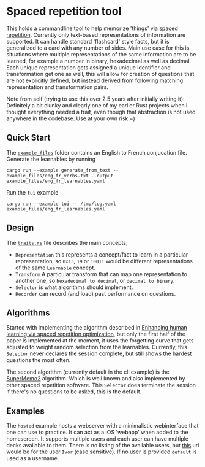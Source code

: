 # Spaced repetition tool

This holds a commandline tool to help memorize 'things' via [spaced repetition][spaced_repetition].
Currently only text-based representations of information are supported. It can handle standard 
'flashcard' style facts, but it is generalized to a card with any number of sides. Main use case for
 this is situations where multiple representations of the same information are to be learned, for
example a number in binary, hexadecimal as well as decimal. Each unique representation gets assigned
a unique identifier and transformation get one as well, this will allow for creation of questions
that are not explicitly defined, but instead derived from following matching representation and
transformation pairs.

Note from self (trying to use this over 2.5 years after initially writing it): Definitely a bit clunky
and clearly one of my earlier Rust projects when I thought everything needed a trait, even though
that abstraction is not used anywhere in the codebase. Use at your own risk =)

## Quick Start

The [`example_files`](/example_files/) folder contains an English to French conjucation file. Generate the learnables by running

```
cargo run --example generate_from_text -- example_files/eng_fr_verbs.txt --output example_files/eng_fr_learnables.yaml
```

Run the `tui` example 
```
cargo run --example tui -- /tmp/log.yaml example_files/eng_fr_learnables.yaml
```

## Design
The [`traits.rs`](/src/traits.rs) file describes the main concepts;
- `Representation` this represents a concept/fact to learn in a particular representation, so
  `0x13`, `19` or `10011` would be different representations of the same `Learnable` concept.
- `Transform` A particular transform that can map one representation to another one, so
  `hexadecimal to decimal`, or `decimal to binary`.
- `Selector` is what algorithms should implement.
- `Recorder` can record (and load) past performance on questions.


## Algorithms
Started with implementing the algorithm described in [Enhancing human learning via spaced repetition optimization][pnas_learning],
but only the first half of the paper is implemented at the moment, it uses the forgetting curve that
gets adjusted to weight random selection from the learnables. Currently, this `Selector` never
declares the session complete, but still shows the hardest questions the most often.

The second algorithm (currently default in the cli example) is the [SuperMemo2][supermemo]
algorithm. Which is well known and also implemented by other spaced repetition software. This
`Selector` does terminate the session if there's no questions to be asked, this is the default.

## Examples

The `hosted` example hosts a webserver with a minimalistic webinterface that one can use to practice.
It can act as a iOS 'webapp' when added to the homescreen. It supports multiple users and each user
can have multiple decks available to them. There is no listing of the available users, but
[this](http://localhost:8080/?user=Ivor) url would be for the user `Ivor` (case sensitive). If no 
user is provided `default` is used as a username.

[pnas_learning]: https://www.pnas.org/doi/full/10.1073/pnas.1815156116
[supermemo]: https://en.wikipedia.org/wiki/SuperMemo#Description_of_SM-2_algorithm
[spaced_repetition]: https://en.wikipedia.org/wiki/Spaced_repetition
